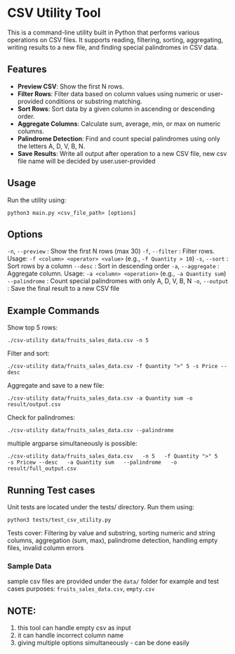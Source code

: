 # CSV Utility Tool

This is a command-line utility built in Python that performs various operations on CSV files. It supports reading, filtering, sorting, aggregating, writing results to a new file, and finding special palindromes in CSV data.

## Features

- **Preview CSV**: Show the first N rows.
- **Filter Rows**: Filter data based on column values using numeric or user-provided conditions or substring matching.
- **Sort Rows**: Sort data by a given column in ascending or descending order.
- **Aggregate Columns**: Calculate sum, average, min, or max on numeric columns.
- **Palindrome Detection**: Find and count special palindromes using only the letters A, D, V, B, N.
- **Save Results**: Write all output after operation to a new CSV file, new csv file name will be decided by user.user-provided

## Usage

Run the utility using:

```
python3 main.py <csv_file_path> [options]
```
## Options

`-n`, `--preview`   : Show the first N rows (max 30)
`-f`, `--filter`    : Filter rows. Usage: `-f <column> <operator> <value>` (e.g., `-f Quantity > 10`)
`-s`, `--sort`      : Sort rows by a column
`--desc`            : Sort in descending order
`-a`, `--aggregate` : Aggregate column. Usage: `-a <column> <operation>` (e.g., `-a Quantity sum`)
`--palindrome`      : Count special palindromes with only A, D, V, B, N
`-o`, `--output`    : Save the final result to a new CSV file

## Example Commands
Show top 5 rows:
```
./csv-utility data/fruits_sales_data.csv -n 5
```

Filter and sort:
```
./csv-utility data/fruits_sales_data.csv -f Quantity ">" 5 -s Price --desc
```

Aggregate and save to a new file:
```
./csv-utility data/fruits_sales_data.csv -a Quantity sum -o result/output.csv
```

Check for palindromes:
```
./csv-utility data/fruits_sales_data.csv --palindrome
```
multiple argparse simultaneously is possible:
```
./csv-utility data/fruits_sales_data.csv   -n 5   -f Quantity ">" 5   -s Pricew --desc   -a Quantity sum   --palindrome   -o result/full_output.csv
```

## Running Test cases
Unit tests are located under the tests/ directory. Run them using:
```
python3 tests/test_csv_utility.py
```
Tests cover:
Filtering by value and substring, sorting numeric and string columns, aggregation (sum, max), palindrome detection, handling empty files, invalid column errors

### Sample Data
sample csv files are provided under the `data/` folder for example and test cases purposes:
`fruits_sales_data.csv`, `empty.csv`


## NOTE:
1. this tool can handle empty csv as input
2. it can handle incorrect column name
3. giving multiple options simultaneously - can be done easily 

